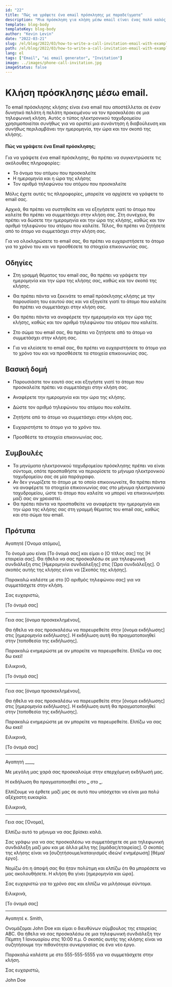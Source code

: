 ```yaml
---
id: "22"
title: "Πώς να γράψετε ένα email πρόσκλησης με παραδείγματα"
description: "Μια πρόσκληση για κλήση μέσω email είναι ένας πολύ καλός τρόπος για να κανονίσετε μια συνάντηση ή διαβούλευση με έναν πιθανό πελάτη ή πελάτη."
template: blog-body
templateKey: blog-body
author: "Kevin Levin"
date: "2022-03-21"
slug: /el/blog/2022/03/how-to-write-a-call-invitation-email-with-examples
path: /el/blog/2022/03/how-to-write-a-call-invitation-email-with-examples
lang: el
tags: ["Email", "ai email generator", "Invitation"]
image: ../images/phone-call-invitation.jpg
imageStatus: false
---
```


# Κλήση πρόσκλησης μέσω email.

Το email πρόσκλησης κλήσης είναι ένα email που αποστέλλεται σε έναν δυνητικό πελάτη ή πελάτη προκειμένου να τον προσκαλέσει σε μια τηλεφωνική κλήση. Αυτός ο τύπος ηλεκτρονικού ταχυδρομείου χρησιμοποιείται συνήθως για να οριστεί μια συνάντηση ή διαβούλευση και συνήθως περιλαμβάνει την ημερομηνία, την ώρα και τον σκοπό της κλήσης.

#### Πώς να γράψετε ένα Email πρόσκλησης;

Για να γράψετε ένα email πρόσκλησης, θα πρέπει να συγκεντρώσετε τις ακόλουθες πληροφορίες:

- Το όνομα του ατόμου που προσκαλείτε
- Η ημερομηνία και η ώρα της κλήσης
- Τον αριθμό τηλεφώνου του ατόμου που προσκαλείτε

Μόλις έχετε αυτές τις πληροφορίες, μπορείτε να αρχίσετε να γράφετε το email σας.

Αρχικά, θα πρέπει να συστηθείτε και να εξηγήσετε γιατί το άτομο που καλείτε θα πρέπει να συμμετάσχει στην κλήση σας. Στη συνέχεια, θα πρέπει να δώσετε την ημερομηνία και την ώρα της κλήσης, καθώς και τον αριθμό τηλεφώνου του ατόμου που καλείτε. Τέλος, θα πρέπει να ζητήσετε από το άτομο να συμμετάσχει στην κλήση σας.

Για να ολοκληρώσετε το email σας, θα πρέπει να ευχαριστήσετε το άτομο για το χρόνο του και να προσθέσετε τα στοιχεία επικοινωνίας σας.

## Οδηγίες

- Στη γραμμή θέματος του email σας, θα πρέπει να γράψετε την ημερομηνία και την ώρα της κλήσης σας, καθώς και τον σκοπό της κλήσης.

- Θα πρέπει πάντα να ξεκινάτε το email πρόσκλησης κλήσης με την παρουσίαση του εαυτού σας και να εξηγείτε γιατί το άτομο που καλείτε θα πρέπει να συμμετάσχει στην κλήση σας.

- Θα πρέπει πάντα να αναφέρετε την ημερομηνία και την ώρα της κλήσης, καθώς και τον αριθμό τηλεφώνου του ατόμου που καλείτε.

- Στο σώμα του email σας, θα πρέπει να ζητήσετε από το άτομο να συμμετάσχει στην κλήση σας.

- Για να κλείσετε το email σας, θα πρέπει να ευχαριστήσετε το άτομο για το χρόνο του και να προσθέσετε τα στοιχεία επικοινωνίας σας.

## Βασική δομή

- Παρουσιάστε τον εαυτό σας και εξηγήστε γιατί το άτομο που προσκαλείτε πρέπει να συμμετάσχει στην κλήση σας.

- Αναφέρετε την ημερομηνία και την ώρα της κλήσης.

- Δώστε τον αριθμό τηλεφώνου του ατόμου που καλείτε.

- Ζητήστε από το άτομο να συμμετάσχει στην κλήση σας.

- Ευχαριστήστε το άτομο για το χρόνο του.

- Προσθέστε τα στοιχεία επικοινωνίας σας.

## Συμβουλές

- Τα μηνύματα ηλεκτρονικού ταχυδρομείου πρόσκλησης πρέπει να είναι σύντομα, οπότε προσπαθήστε να περιορίσετε το μήνυμα ηλεκτρονικού ταχυδρομείου σας σε μία παράγραφο.
- Αν δεν γνωρίζετε το άτομο με το οποίο επικοινωνείτε, θα πρέπει πάντα να αναφέρετε τα στοιχεία επικοινωνίας σας στο μήνυμα ηλεκτρονικού ταχυδρομείου, ώστε το άτομο που καλείτε να μπορεί να επικοινωνήσει μαζί σας αν χρειαστεί.
- Θα πρέπει πάντα να προσπαθείτε να αναφέρετε την ημερομηνία και την ώρα της κλήσης σας στη γραμμή θέματος του email σας, καθώς και στο σώμα του email.

## Πρότυπα

Αγαπητέ [Όνομα ατόμου],

Το όνομά μου είναι [Το όνομά σας] και είμαι ο [Ο τίτλος σας] της [Η εταιρεία σας]. Θα ήθελα να σας προσκαλέσω σε μια τηλεφωνική συνδιάλεξη στις [Ημερομηνία συνδιάλεξης] στις [Ώρα συνδιάλεξης]. Ο σκοπός αυτής της κλήσης είναι να [Σκοπός της κλήσης].

Παρακαλώ καλέστε με στο [Ο αριθμός τηλεφώνου σας] για να συμμετάσχετε στην κλήση.

Σας ευχαριστώ,

[Το όνομά σας]

---

Γεια σας [όνομα προσκεκλημένου],

Θα ήθελα να σας προσκαλέσω να παρευρεθείτε στην [όνομα εκδήλωσης] στις [ημερομηνία εκδήλωσης]. Η εκδήλωση αυτή θα πραγματοποιηθεί στην [τοποθεσία της εκδήλωσης].

Παρακαλώ ενημερώστε με αν μπορείτε να παρευρεθείτε. Ελπίζω να σας δω εκεί!

Ειλικρινά,

[Το όνομά σας]

---

Γεια σας [όνομα προσκεκλημένου],

Θα ήθελα να σας προσκαλέσω να παρευρεθείτε στην [όνομα εκδήλωσης] στις [ημερομηνία εκδήλωσης]. Η εκδήλωση αυτή θα πραγματοποιηθεί στην [τοποθεσία της εκδήλωσης].

Παρακαλώ ενημερώστε με αν μπορείτε να παρευρεθείτε. Ελπίζω να σας δω εκεί!

Ειλικρινά,

[Το όνομά σας]

---

Αγαπητή \_\_\_\_,

Με μεγάλη μας χαρά σας προσκαλούμε στην επερχόμενη εκδήλωσή μας.

Η εκδήλωση θα πραγματοποιηθεί στο **\_** στο **\_**.

Ελπίζουμε να έρθετε μαζί μας σε αυτό που υπόσχεται να είναι μια πολύ αξέχαστη ευκαιρία.

Ειλικρινά,

---

Γεια σας [Όνομα],

Ελπίζω αυτό το μήνυμα να σας βρίσκει καλά.

Σας γράφω για να σας προσκαλέσω να συμμετάσχετε σε μια τηλεφωνική συνδιάλεξη μαζί μου και με άλλα μέλη της [ομάδας/εταιρείας]. Ο σκοπός της κλήσης είναι να [συζητήσουμε/καταιγισμός ιδεών/ ενημέρωση] [θέμα/ έργο].

Νομίζω ότι η άποψή σας θα ήταν πολύτιμη και ελπίζω ότι θα μπορέσετε να μας ακολουθήσετε. Η κλήση θα γίνει [ημερομηνία και ώρα].

Σας ευχαριστώ για το χρόνο σας και ελπίζω να μιλήσουμε σύντομα.

Ειλικρινά,

[Το όνομά σας]

---

Αγαπητέ κ. Smith,

Ονομάζομαι John Doe και είμαι ο διευθύνων σύμβουλος της εταιρείας ABC. Θα ήθελα να σας προσκαλέσω σε μια τηλεφωνική συνδιάλεξη την Πέμπτη 1 Ιανουαρίου στις 10:00 π.μ. Ο σκοπός αυτής της κλήσης είναι να συζητήσουμε την πιθανότητα συνεργασίας σε ένα νέο έργο.

Παρακαλώ καλέστε με στο 555-555-5555 για να συμμετάσχετε στην κλήση.

Σας ευχαριστώ,

John Doe
